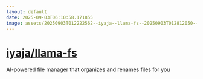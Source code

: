 ```yaml
---
layout: default
date: 2025-09-03T06:10:58.171855
image: assets/20250903T012222562--iyaja--llama-fs--20250903T012812050--cropped.png
---
```


# [iyaja/llama-fs](https://github.com/iyaja/llama-fs)

AI-powered file manager that organizes and renames files for you

